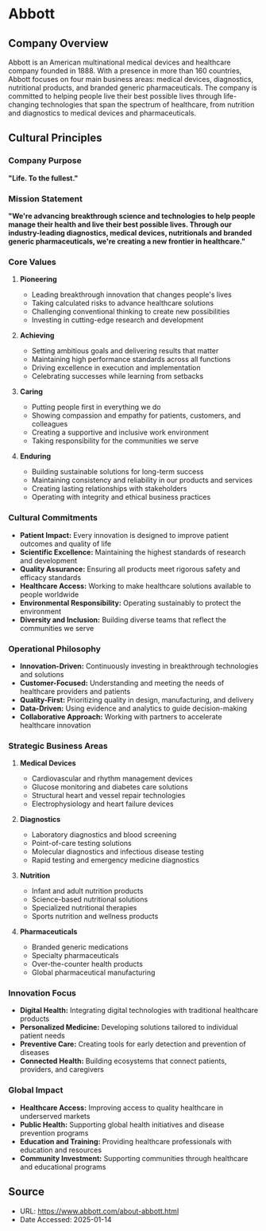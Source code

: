 # Abbott

## Company Overview

Abbott is an American multinational medical devices and healthcare company founded in 1888. With a presence in more than 160 countries, Abbott focuses on four main business areas: medical devices, diagnostics, nutritional products, and branded generic pharmaceuticals. The company is committed to helping people live their best possible lives through life-changing technologies that span the spectrum of healthcare, from nutrition and diagnostics to medical devices and pharmaceuticals.

## Cultural Principles

### Company Purpose

**"Life. To the fullest."**

### Mission Statement

**"We're advancing breakthrough science and technologies to help people manage their health and live their best possible lives. Through our industry-leading diagnostics, medical devices, nutritionals and branded generic pharmaceuticals, we're creating a new frontier in healthcare."**

### Core Values

1. **Pioneering**
   - Leading breakthrough innovation that changes people's lives
   - Taking calculated risks to advance healthcare solutions
   - Challenging conventional thinking to create new possibilities
   - Investing in cutting-edge research and development

2. **Achieving**
   - Setting ambitious goals and delivering results that matter
   - Maintaining high performance standards across all functions
   - Driving excellence in execution and implementation
   - Celebrating successes while learning from setbacks

3. **Caring**
   - Putting people first in everything we do
   - Showing compassion and empathy for patients, customers, and colleagues
   - Creating a supportive and inclusive work environment
   - Taking responsibility for the communities we serve

4. **Enduring**
   - Building sustainable solutions for long-term success
   - Maintaining consistency and reliability in our products and services
   - Creating lasting relationships with stakeholders
   - Operating with integrity and ethical business practices

### Cultural Commitments

- **Patient Impact:** Every innovation is designed to improve patient outcomes and quality of life
- **Scientific Excellence:** Maintaining the highest standards of research and development
- **Quality Assurance:** Ensuring all products meet rigorous safety and efficacy standards
- **Healthcare Access:** Working to make healthcare solutions available to people worldwide
- **Environmental Responsibility:** Operating sustainably to protect the environment
- **Diversity and Inclusion:** Building diverse teams that reflect the communities we serve

### Operational Philosophy

- **Innovation-Driven:** Continuously investing in breakthrough technologies and solutions
- **Customer-Focused:** Understanding and meeting the needs of healthcare providers and patients
- **Quality-First:** Prioritizing quality in design, manufacturing, and delivery
- **Data-Driven:** Using evidence and analytics to guide decision-making
- **Collaborative Approach:** Working with partners to accelerate healthcare innovation

### Strategic Business Areas

1. **Medical Devices**
   - Cardiovascular and rhythm management devices
   - Glucose monitoring and diabetes care solutions
   - Structural heart and vessel repair technologies
   - Electrophysiology and heart failure devices

2. **Diagnostics**
   - Laboratory diagnostics and blood screening
   - Point-of-care testing solutions
   - Molecular diagnostics and infectious disease testing
   - Rapid testing and emergency medicine diagnostics

3. **Nutrition**
   - Infant and adult nutrition products
   - Science-based nutritional solutions
   - Specialized nutritional therapies
   - Sports nutrition and wellness products

4. **Pharmaceuticals**
   - Branded generic medications
   - Specialty pharmaceuticals
   - Over-the-counter health products
   - Global pharmaceutical manufacturing

### Innovation Focus

- **Digital Health:** Integrating digital technologies with traditional healthcare products
- **Personalized Medicine:** Developing solutions tailored to individual patient needs
- **Preventive Care:** Creating tools for early detection and prevention of diseases
- **Connected Health:** Building ecosystems that connect patients, providers, and caregivers

### Global Impact

- **Healthcare Access:** Improving access to quality healthcare in underserved markets
- **Public Health:** Supporting global health initiatives and disease prevention programs
- **Education and Training:** Providing healthcare professionals with education and resources
- **Community Investment:** Supporting communities through healthcare and educational programs

## Source
- URL: https://www.abbott.com/about-abbott.html
- Date Accessed: 2025-01-14